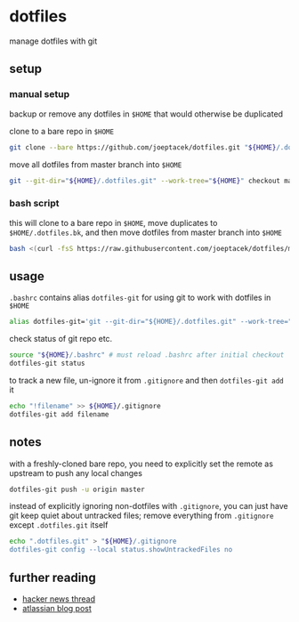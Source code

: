 # dotfiles

manage dotfiles with git

## setup

### manual setup

backup or remove any dotfiles in `$HOME` that would otherwise be duplicated

clone to a bare repo in `$HOME`

```bash
git clone --bare https://github.com/joeptacek/dotfiles.git "${HOME}/.dotfiles.git"
```

move all dotfiles from master branch into `$HOME`

```bash
git --git-dir="${HOME}/.dotfiles.git" --work-tree="${HOME}" checkout master .
```

### bash script

this will clone to a bare repo in `$HOME`, move duplicates to `$HOME/.dotfiles.bk`, and then move dotfiles from master branch into `$HOME`

```bash
bash <(curl -fsS https://raw.githubusercontent.com/joeptacek/dotfiles/master/.dotfiles-install)
```

## usage

`.bashrc` contains alias `dotfiles-git` for using git to work with dotfiles in `$HOME`

```bash
alias dotfiles-git='git --git-dir="${HOME}/.dotfiles.git" --work-tree="${HOME}"'
```

check status of git repo etc.

```bash
source "${HOME}/.bashrc" # must reload .bashrc after initial checkout
dotfiles-git status
```

to track a new file, un-ignore it from `.gitignore` and then `dotfiles-git add` it

```bash
echo "!filename" >> ${HOME}/.gitignore
dotfiles-git add filename
```

## notes

with a freshly-cloned bare repo, you need to explicitly set the remote as upstream to push any local changes

```bash
dotfiles-git push -u origin master
```

instead of explicitly ignoring non-dotfiles with `.gitignore`, you can just have git keep quiet about untracked files; remove everything from `.gitignore` except `.dotfiles.git` itself

```bash
echo ".dotfiles.git" > "${HOME}/.gitignore
dotfiles-git config --local status.showUntrackedFiles no
```

## further reading

* [hacker news thread](https://news.ycombinator.com/item?id=11070797)
* [atlassian blog post](https://developer.atlassian.com/blog/2016/02/best-way-to-store-dotfiles-git-bare-repo/)
